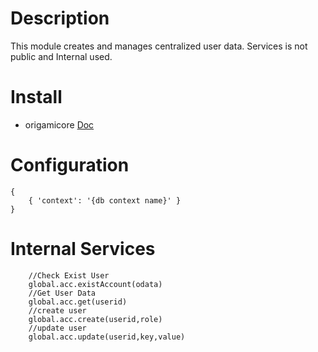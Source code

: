 # Description
This module creates and manages centralized user data.
Services is not public and Internal used.
# Install
- origamicore [Doc](https://github.com/vahidHossaini/origami#readme)
# Configuration
 
    {
        { 'context': '{db context name}' }
    }
# Internal Services

        //Check Exist User
        global.acc.existAccount(odata)
        //Get User Data 
        global.acc.get(userid)
        //create user
        global.acc.create(userid,role)
        //update user 
        global.acc.update(userid,key,value)